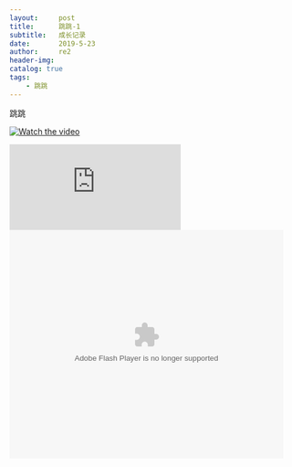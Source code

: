 ```yaml
---
layout:     post
title:      跳跳-1
subtitle:   成长记录
date:       2019-5-23
author:     re2
header-img: 
catalog: true
tags:
    - 跳跳
---
```



跳跳

[![Watch the video](https://raw.github.com/GabLeRoux/WebMole/master/ressources/WebMole_Youtube_Video.png)](https://v.qq.com/txp/iframe/player.html?vid=f0873rxjvyy)


<iframe frameborder="0" src="https://v.qq.com/txp/iframe/player.html?vid=f0873rxjvyy" allowFullScreen="true"></iframe>

<head>
<meta charset="utf-8">
<title>html怎么在DIV中插入优酷视频</title>
</head>
<body>
<div>
<embed src="https://v.qq.com/txp/iframe/player.html?vid=f0873rxjvyy" allowFullScreen="true" quality="high" width="480" height="400" align="middle" allowScriptAccess="always" type="application/x-shockwave-flash"></embed>
</div>
</body>
